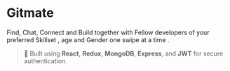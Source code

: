 # Gitmate

Find, Chat, Connect and Build together with Fellow developers of your preferred Skillset , age and Gender one swipe at a time .
> 🚀 Built using **React**, **Redux**, **MongoDB**, **Express**, and **JWT** for secure authentication.

